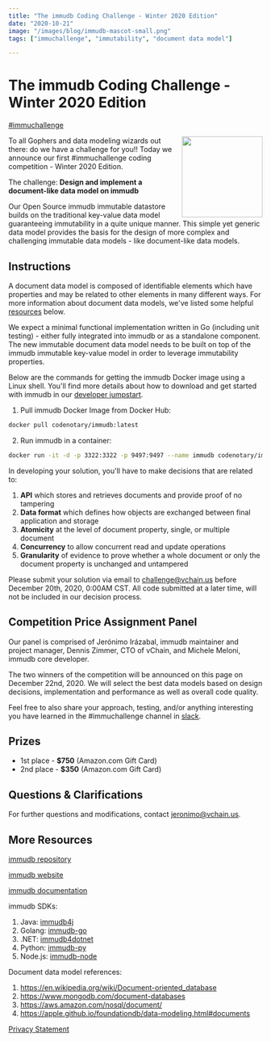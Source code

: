 ```yaml
---
title: "The immudb Coding Challenge - Winter 2020 Edition"
date: "2020-10-21"
image: "/images/blog/immudb-mascot-small.png"
tags: ["immuchallenge", "immutability", "document data model"]

---
```


# The immudb Coding Challenge - Winter 2020 Edition
[#immuchallenge](https://github.com/codenotary/immuchallenge/)

<img align="right" src="https://codenotary.io/images/immudb/mascot.png" width="160px" /> 
To all Gophers and data modeling wizards out there: do we have a challenge for you!!
Today we announce our first #immuchallenge coding competition - Winter 2020 Edition. 

The challenge: **Design and implement a document-like data model on immudb** 

Our Open Source immudb immutable datastore builds on the traditional key-value data model guaranteeing immutability  in a quite unique manner. This simple yet generic data model provides the basis for the design of more complex and challenging immutable data models - like document-like data models.

## Instructions

A document data model is composed of identifiable elements which have properties and may be related to other elements in many different ways. For more information about document data models, we've listed some helpful [resources](#More-Resources) below.

We expect a minimal functional implementation written in Go (including unit testing) - either fully integrated into immudb or as a standalone component. The new immutable document data model needs to be built on top of the immudb immutable key-value model in order to leverage immutability properties. 

Below are the commands for getting the immudb Docker image using a Linux shell. You'll find more details about how to download and get started with immudb in our [developer jumpstart](https://docs.immudb.io/jumpstart.html).

1. Pull immudb Docker Image from Docker Hub:

```sh
docker pull codenotary/immudb:latest
```

2. Run immudb in a container:

```sh
docker run -it -d -p 3322:3322 -p 9497:9497 --name immudb codenotary/immudb:latest
```

In developing your solution, you'll have to make decisions that are related to:

1. **API** which stores and retrieves documents and provide proof of no tampering 
2. **Data format** which defines how objects are exchanged between final application and storage 
3. **Atomicity** at the level of document property, single, or multiple document 
4. **Concurrency** to allow concurrent read and update operations 
5. **Granularity** of evidence to prove whether a whole document or only the document property is unchanged and untampered

Please submit your solution via email to challenge@vchain.us before December 20th, 2020, 0:00AM CST. All code submitted at a later time, will not be included in our decision process.

## Competition Price Assignment Panel 

Our panel is comprised of Jerónimo Irázabal, immudb maintainer and project manager, Dennis Zimmer, CTO of vChain, and Michele Meloni, immudb core developer.

The two winners of the competition will be announced on this page on December 22nd, 2020. We will select the best data models based on design decisions, implementation and performance as well as overall code quality. 

Feel free to also share your approach, testing, and/or anything interesting you have learned in the #immuchallenge channel in [slack](https://open-immutability.slack.com). 

## Prizes

- 1st place - **$750** (Amazon.com Gift Card)
- 2nd place - **$350** (Amazon.com Gift Card)

## Questions & Clarifications

For further questions and modifications, contact jeronimo@vchain.us. 

## More Resources

[immudb repository](https://github.com/codenotary/immudb)

[immudb website](https://codenotary.io/technologies/immudb/)

[immudb documentation](https://docs.immudb.io/)

immudb SDKs:

1. Java: [immudb4j](https://github.com/codenotary/immudb4j)
2. Golang: [immudb-go](https://docs.immudb.io/immudb/golang.html)
3. .NET: [immudb4dotnet](https://github.com/codenotary/immudb4dotnet)
4. Python: [immudb-py](https://github.com/codenotary/immudb-py)
5. Node.js: [immudb-node](https://github.com/codenotary/immudb-node)

Document data model references:

1. https://en.wikipedia.org/wiki/Document-oriented_database
2. https://www.mongodb.com/document-databases
3. https://aws.amazon.com/nosql/document/
4. https://apple.github.io/foundationdb/data-modeling.html#documents

[Privacy Statement](https://codenotary.io/privacy-statement)